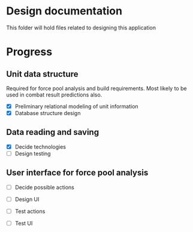 # Design documentation

This folder will hold files related to designing this application

# Progress

## Unit data structure

Required for force pool analysis and build requirements. Most likely to be used in combat result predictions also.

* [x] Preliminary relational modeling of unit information
* [x] Database structure design

## Data reading and saving

* [x] Decide technologies
* [ ] Design testing

## User interface for force pool analysis

* [ ] Decide possible actions
* [ ] Design UI
* [ ] Test actions
* [ ] Test UI



